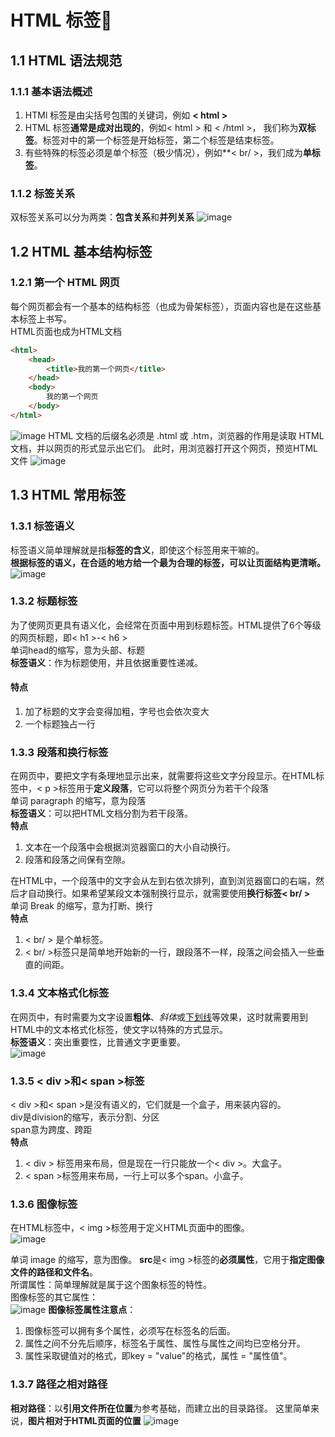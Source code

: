 #  HTML 标签&#x1F34E;
## 1.1 HTML 语法规范
### 1.1.1 基本语法概述
1. HTMl 标签是由尖括号包围的关键词，例如 **< html >**
2. HTML 标签**通常是成对出现的**，例如< html > 和 < /html >， 我们称为**双标签**。标签对中的第一个标签是开始标签，第二个标签是结束标签。
3. 有些特殊的标签必须是单个标签（极少情况），例如**< br/ >，我们成为**单标签**。

### 1.1.2 标签关系
双标签关系可以分为两类：**包含关系**和**并列关系**
![image](https://github.com/Happy-jianghui/Frontend-Learning/assets/98568967/a049ab1c-a428-4068-8c32-74fe817a77ce)

## 1.2 HTML 基本结构标签
### 1.2.1 第一个 HTML 网页
每个网页都会有一个基本的结构标签（也成为骨架标签），页面内容也是在这些基本标签上书写。  
HTML页面也成为HTML文档
``` html
<html>
    <head>
        <title>我的第一个网页</title>
    </head>
    <body>
        我的第一个网页
    </body>
</html>
```
![image](https://github.com/Happy-jianghui/Frontend-Learning/assets/98568967/367fe4de-19f6-48eb-958c-b02cf3c57018)
HTML 文档的后缀名必须是 .html 或 .htm，浏览器的作用是读取 HTML 文档，并以网页的形式显示出它们。
此时，用浏览器打开这个网页，预览HTML文件
![image](https://github.com/Happy-jianghui/Frontend-Learning/assets/98568967/569db016-cac6-417e-9180-775b55dfcdb1)

## 1.3 HTML 常用标签
### 1.3.1 标签语义
标签语义简单理解就是指**标签的含义**，即使这个标签用来干嘛的。  
**根据标签的语义，在合适的地方给一个最为合理的标签，可以让页面结构更清晰。**
![image](https://github.com/Happy-jianghui/Frontend-Learning/assets/98568967/45c10c63-c947-4f0b-b713-ccbf6193f045)

### 1.3.2 标题标签
为了使网页更具有语义化，会经常在页面中用到标题标签。HTML提供了6个等级的网页标题，即< h1 >-< h6 >  
单词head的缩写，意为头部、标题  
**标签语义**：作为标题使用，并且依据重要性递减。
#### 特点
1. 加了标题的文字会变得加粗，字号也会依次变大
2. 一个标题独占一行


### 1.3.3 段落和换行标签
在网页中，要把文字有条理地显示出来，就需要将这些文字分段显示。在HTML标签中，< p >标签用于**定义段落**，它可以将整个网页分为若干个段落  
单词 paragraph 的缩写，意为段落  
**标签语义**：可以把HTML文档分割为若干段落。  
**特点**
1. 文本在一个段落中会根据浏览器窗口的大小自动换行。
2. 段落和段落之间保有空隙。  

在HTML中，一个段落中的文字会从左到右依次排列，直到浏览器窗口的右端，然后才自动换行。如果希望某段文本强制换行显示，就需要使用**换行标签< br/ >**   
单词 Break 的缩写，意为打断、换行  
**特点**
1. < br/ > 是个单标签。
2. < br/ >标签只是简单地开始新的一行，跟段落不一样，段落之间会插入一些垂直的间距。  


### 1.3.4 文本格式化标签
在网页中，有时需要为文字设置**粗体**、*斜体*或<ins>下划线</ins>等效果，这时就需要用到HTML中的文本格式化标签，使文字以特殊的方式显示。  
**标签语义**：突出重要性，比普通文字更重要。    
![image](https://github.com/Happy-jianghui/Frontend-Learning/assets/98568967/4d517e90-833c-40ac-9d67-1288753e52eb)

### 1.3.5 < div >和< span >标签
< div >和< span >是没有语义的，它们就是一个盒子，用来装内容的。  
div是division的缩写，表示分割、分区  
span意为跨度、跨距  
**特点**
1. < div > 标签用来布局，但是现在一行只能放一个< div >。大盒子。
2. < span >标签用来布局，一行上可以多个span。小盒子。  

### 1.3.6 图像标签
在HTML标签中，< img >标签用于定义HTML页面中的图像。  
![image](https://github.com/Happy-jianghui/Frontend-Learning/assets/98568967/40d9deb3-d4c7-4e72-aa17-224680daa157)

单词 image 的缩写，意为图像。
**src**是< img >标签的**必须属性**，它用于**指定图像文件的路径和文件名**。  
所谓属性：简单理解就是属于这个图象标签的特性。  
图像标签的其它属性：  
![image](https://github.com/Happy-jianghui/Frontend-Learning/assets/98568967/034f5546-e569-4c69-839b-81ac8c4bddc1)
**图像标签属性注意点**：  
1. 图像标签可以拥有多个属性，必须写在标签名的后面。
2. 属性之间不分先后顺序，标签名于属性、属性与属性之间均已空格分开。
3. 属性采取键值对的格式，即key = "value"的格式，属性 = "属性值"。

### 1.3.7 路径之相对路径
**相对路径**：以**引用文件所在位置**为参考基础，而建立出的目录路径。
这里简单来说，**图片相对于HTML页面的位置**
![image](https://github.com/Happy-jianghui/Frontend-Learning/assets/98568967/50c75355-570e-4d3f-b6d2-66287929426e)
